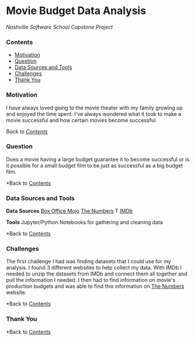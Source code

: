 # Movie Budget Data Analysis
*Nashville Software School Capstone Project*

### **Contents**
- [Motivation](#Motivation)
- [Question](#Question)
- [Data Sources and Tools](#Data-Sources-and-Tools)
- [Challenges](#Challenges)
- [Thank You](#Thank-You)



### **Motivation**
I have always loved going to the movie theater with my family growing up and enjoyed the time spent. I've always wondered  what it took to make a movie successful and how certain movies become successful.

*Back to [Contents](#Contents)*




### **Question**
Does a movie having a large budget guarantee it to become successful or is it possible for a small budget film to be just as successful as a big budget film.

*Back to [Contents](#Contents)




### **Data Sources and Tools**
**Data Sources**
[Box Office Mojo](https://www.boxofficemojo.com/?ref_=bo_nb_yl_mojologo)
[The Numbers](https://www.the-numbers.com/) T
[IMDb](imdb.com)

**Tools**
Jupyter/Python Notebooks for gathering and cleaning data

*Back to [Contents](#Contents)





### **Challenges**
The first challenge I had was finding datasets that I could use for my analysis. I found 3 different websites to help collect my data. With IMDb I needed to unzip the datasets from IMDb and connect them all together and pull the information I needed. I then had to find information on movie's production budgets and was able to find this information on [The Numbers](https://www.the-numbers.com/) website. 

*Back to [Contents](#Contents)





### **Thank You**

*Back to [Contents](#Contents)
